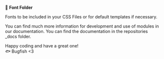 📁 **Font Folder**

Fonts to be included in your CSS Files or for default templates if necessary.

You can find much more information for development and use of modules in our documentation. You can find the documentation in the repositories _docs folder.

Happy coding and have a great one!  
🐟 Bugfish <3
